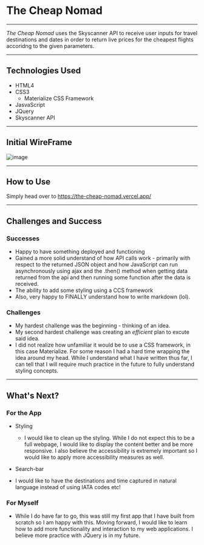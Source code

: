 # The Cheap Nomad

--- 

 *The Cheap Nomad* uses the Skyscanner API to receive user inputs for travel destinations and dates in order to return live prices for the cheapest flights accoridng to the given parameters.

--- 

## Technologies Used

- HTML4
- CSS3
    - Materialize CSS Framework 
- JasvaScript
- JQuery
- Skyscanner API

--- 

## Initial WireFrame

![image](https://user-images.githubusercontent.com/36991669/110210386-754e7100-7e5f-11eb-9af6-fb19223f624c.png)

---

## How to Use

Simply head over to https://the-cheap-nomad.vercel.app/

---

## Challenges and Success

### Successes
- Happy to have something deployed and functioning
- Gained a more solid understand of how API calls work - primarily with respect to the returned JSON object and how JavaScript can run asynchronously using ajax and the .then() method when getting data returned from the api and then running some function after the data is received.
- The ability to add some styling using a CCS framework
- Also, very happy to FINALLY understand how to write markdown (lol).

### Challenges

- My hardest challenge was the beginning - thinking of an idea.
- My second hardest challenge was creating an *efficient* plan to excute said idea.
- I did not realize how unfamiliar it would be to use a CSS framework, in this case Materialize. For some reason I had a hard time wrapping the idea around my head. While I understand what I have written thus far, I can tell that I will require much practice in the future to fully understand styling concepts.

---

## What's Next?

### For the App
- Styling 
  - I would like to clean up the styling. While I do not expect this to be a full webpage, I would like to display the content better and be more responsive. I also believe the accessibility is extremely important so I would like to apply more accessibility measures as well.

- Search-bar
-   I would like to have the destinations and time captured in natural language instead of using IATA codes etc!

### For Myself
- While I do have far to go, this was still my first app that I have built from scratch so I am happy with this. Moving forward, I would like to learn how to add more functionality and interaction to my web applications. I believe more practice with JQuery is in my  future. 





